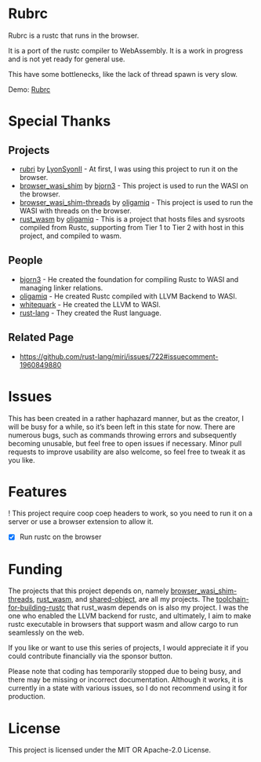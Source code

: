 # Rubrc
Rubrc is a rustc that runs in the browser.

It is a port of the rustc compiler to WebAssembly. It is a work in progress and is not yet ready for general use.

This have some bottlenecks, like the lack of thread spawn is very slow.

Demo: [Rubrc](https://oligamiq.github.io/rubrc/)

# Special Thanks
## Projects
- [rubri](https://github.com/LyonSyonII/rubri) by [LyonSyonII](https://github.com/LyonSyonII) - At first, I was using this project to run it on the browser.
- [browser_wasi_shim](https://github.com/bjorn3/browser_wasi_shim) by [bjorn3](https://github.com/bjorn3) - This project is used to run the WASI on the browser.
- [browser_wasi_shim-threads](https://github.com/bjorn3/browser_wasi_shim/tree/main/threads#README) by [oligamiq](https://github.com/oligamiq) - This project is used to run the WASI with threads on the browser.
- [rust_wasm](https://github.com/oligamiq/rust_wasm) by [oligamiq](https://github.com/oligamiq) - This is a project that hosts files and sysroots compiled from Rustc, supporting from Tier 1 to Tier 2 with host in this project, and compiled to wasm.

## People
- [bjorn3](https://github.com/bjorn3) - He created the foundation for compiling Rustc to WASI and managing linker relations.
- [oligamiq](https://github.com/oligamiq) - He created Rustc compiled with LLVM Backend to WASI.
- [whitequark](https://github.com/whitequark) - He created the LLVM to WASI.
- [rust-lang](https://github.com/rust-lang) - They created the Rust language.

## Related Page
- https://github.com/rust-lang/miri/issues/722#issuecomment-1960849880

# Issues
This has been created in a rather haphazard manner, but as the creator, I will be busy for a while, so it’s been left in this state for now. There are numerous bugs, such as commands throwing errors and subsequently becoming unusable, but feel free to open issues if necessary. Minor pull requests to improve usability are also welcome, so feel free to tweak it as you like.

# Features
! This project require coop coep headers to work, so you need to run it on a server or use a browser extension to allow it.
- [x] Run rustc on the browser

# Funding
The projects that this project depends on, namely [browser_wasi_shim-threads](https://www.npmjs.com/package/@oligami/browser_wasi_shim-threads), [rust_wasm](https://github.com/oligamiq/rust_wasm), and [shared-object](https://www.npmjs.com/package/@oligami/shared-object), are all my projects. The [toolchain-for-building-rustc](https://github.com/oligamiq/toolchain-for-building-rustc) that rust_wasm depends on is also my project. I was the one who enabled the LLVM backend for rustc, and ultimately, I aim to make rustc executable in browsers that support wasm and allow cargo to run seamlessly on the web.

If you like or want to use this series of projects, I would appreciate it if you could contribute financially via the sponsor button.

Please note that coding has temporarily stopped due to being busy, and there may be missing or incorrect documentation. Although it works, it is currently in a state with various issues, so I do not recommend using it for production.

# License
This project is licensed under the MIT OR Apache-2.0 License.
